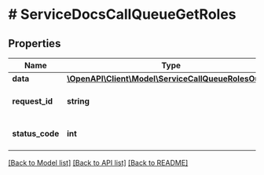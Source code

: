 # # ServiceDocsCallQueueGetRoles

## Properties

Name | Type | Description | Notes
------------ | ------------- | ------------- | -------------
**data** | [**\OpenAPI\Client\Model\ServiceCallQueueRolesOutput**](ServiceCallQueueRolesOutput.md) |  | [optional]
**request_id** | **string** | Unique id for each request | [optional]
**status_code** | **int** | HTTP response status code | [optional]

[[Back to Model list]](../../README.md#models) [[Back to API list]](../../README.md#endpoints) [[Back to README]](../../README.md)
